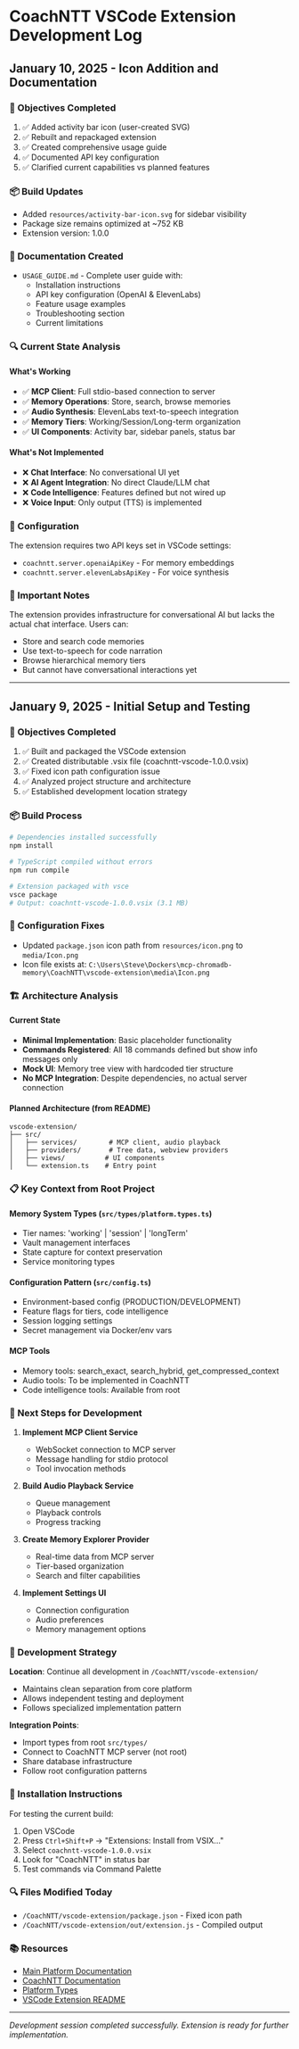 # CoachNTT VSCode Extension Development Log

## January 10, 2025 - Icon Addition and Documentation

### 🎯 Objectives Completed
1. ✅ Added activity bar icon (user-created SVG)
2. ✅ Rebuilt and repackaged extension
3. ✅ Created comprehensive usage guide
4. ✅ Documented API key configuration
5. ✅ Clarified current capabilities vs planned features

### 📦 Build Updates
- Added `resources/activity-bar-icon.svg` for sidebar visibility
- Package size remains optimized at ~752 KB
- Extension version: 1.0.0

### 📝 Documentation Created
- `USAGE_GUIDE.md` - Complete user guide with:
  - Installation instructions
  - API key configuration (OpenAI & ElevenLabs)
  - Feature usage examples
  - Troubleshooting section
  - Current limitations

### 🔍 Current State Analysis

#### What's Working
- ✅ **MCP Client**: Full stdio-based connection to server
- ✅ **Memory Operations**: Store, search, browse memories
- ✅ **Audio Synthesis**: ElevenLabs text-to-speech integration
- ✅ **Memory Tiers**: Working/Session/Long-term organization
- ✅ **UI Components**: Activity bar, sidebar panels, status bar

#### What's Not Implemented
- ❌ **Chat Interface**: No conversational UI yet
- ❌ **AI Agent Integration**: No direct Claude/LLM chat
- ❌ **Code Intelligence**: Features defined but not wired up
- ❌ **Voice Input**: Only output (TTS) is implemented

### 🔧 Configuration
The extension requires two API keys set in VSCode settings:
- `coachntt.server.openaiApiKey` - For memory embeddings
- `coachntt.server.elevenLabsApiKey` - For voice synthesis

### 📌 Important Notes
The extension provides infrastructure for conversational AI but lacks the actual chat interface. Users can:
- Store and search code memories
- Use text-to-speech for code narration
- Browse hierarchical memory tiers
- But cannot have conversational interactions yet

---

## January 9, 2025 - Initial Setup and Testing

### 🎯 Objectives Completed
1. ✅ Built and packaged the VSCode extension
2. ✅ Created distributable .vsix file (coachntt-vscode-1.0.0.vsix)
3. ✅ Fixed icon path configuration issue
4. ✅ Analyzed project structure and architecture
5. ✅ Established development location strategy

### 📦 Build Process
```bash
# Dependencies installed successfully
npm install

# TypeScript compiled without errors
npm run compile

# Extension packaged with vsce
vsce package
# Output: coachntt-vscode-1.0.0.vsix (3.1 MB)
```

### 🔧 Configuration Fixes
- Updated `package.json` icon path from `resources/icon.png` to `media/Icon.png`
- Icon file exists at: `C:\Users\Steve\Dockers\mcp-chromadb-memory\CoachNTT\vscode-extension\media\Icon.png`

### 🏗️ Architecture Analysis

#### Current State
- **Minimal Implementation**: Basic placeholder functionality
- **Commands Registered**: All 18 commands defined but show info messages only
- **Mock UI**: Memory tree view with hardcoded tier structure
- **No MCP Integration**: Despite dependencies, no actual server connection

#### Planned Architecture (from README)
```
vscode-extension/
├── src/
│   ├── services/        # MCP client, audio playback
│   ├── providers/       # Tree data, webview providers  
│   ├── views/          # UI components
│   └── extension.ts    # Entry point
```

### 📋 Key Context from Root Project

#### Memory System Types (`src/types/platform.types.ts`)
- Tier names: 'working' | 'session' | 'longTerm'
- Vault management interfaces
- State capture for context preservation
- Service monitoring types

#### Configuration Pattern (`src/config.ts`)
- Environment-based config (PRODUCTION/DEVELOPMENT)
- Feature flags for tiers, code intelligence
- Session logging settings
- Secret management via Docker/env vars

#### MCP Tools
- Memory tools: search_exact, search_hybrid, get_compressed_context
- Audio tools: To be implemented in CoachNTT
- Code intelligence tools: Available from root

### 🚀 Next Steps for Development

1. **Implement MCP Client Service**
   - WebSocket connection to MCP server
   - Message handling for stdio protocol
   - Tool invocation methods

2. **Build Audio Playback Service**
   - Queue management
   - Playback controls
   - Progress tracking

3. **Create Memory Explorer Provider**
   - Real-time data from MCP server
   - Tier-based organization
   - Search and filter capabilities

4. **Implement Settings UI**
   - Connection configuration
   - Audio preferences
   - Memory management options

### 🎨 Development Strategy

**Location**: Continue all development in `/CoachNTT/vscode-extension/`
- Maintains clean separation from core platform
- Allows independent testing and deployment
- Follows specialized implementation pattern

**Integration Points**:
- Import types from root `src/types/`
- Connect to CoachNTT MCP server (not root)
- Share database infrastructure
- Follow root configuration patterns

### 📝 Installation Instructions

For testing the current build:
1. Open VSCode
2. Press `Ctrl+Shift+P` → "Extensions: Install from VSIX..."
3. Select `coachntt-vscode-1.0.0.vsix`
4. Look for "CoachNTT" in status bar
5. Test commands via Command Palette

### 🔍 Files Modified Today
- `/CoachNTT/vscode-extension/package.json` - Fixed icon path
- `/CoachNTT/vscode-extension/out/extension.js` - Compiled output

### 📚 Resources
- [Main Platform Documentation](/CLAUDE.md)
- [CoachNTT Documentation](/CoachNTT/README.md)
- [Platform Types](/src/types/platform.types.ts)
- [VSCode Extension README](/CoachNTT/vscode-extension/README.md)

---

*Development session completed successfully. Extension is ready for further implementation.*